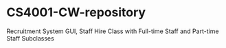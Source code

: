 # CS4001-CW-repository
Recruitment System GUI, Staff Hire Class with Full-time Staff and Part-time Staff Subclasses
